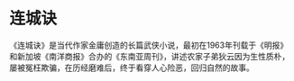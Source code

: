 # 连城诀
《连城诀》是当代作家金庸创造的长篇武侠小说，最初在1963年刊载于《明报》和新加坡《南洋商报》合办的《东南亚周刊》，讲述农家子弟狄云因为生性质朴，屡被冤枉欺骗，在历经磨难后，终于看穿人心险恶，回归自然的故事。
